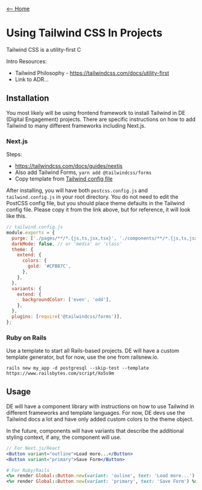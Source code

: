 [<-- Home](/readme.md)

# Using Tailwind CSS In Projects

Tailwind CSS is a utility-first C

Intro Resources:
- Tailwind Philosophy - https://tailwindcss.com/docs/utility-first
- Link to ADR...

## Installation

You most likely will be using frontend framework to install Tailwind in DE (Digital Engagement) projects.
There are specific instructions on how to add Tailwind to many different frameworks including Next.js.

### Next.js

Steps:
- https://tailwindcss.com/docs/guides/nextjs
- Also add Tailwind Forms, `yarn add @tailwindcss/forms`
- Copy template from [Tailwind config file](/templates/tailwind/tailwind.config.js)

After installing, you will have both `postcss.config.js` and `tailwind.config.js` in your root directory. You
do not need to edit the PostCSS config file, but you should place theme defaults in the Tailwind config file.
Please copy it from the link above, but for reference, it will look like this.

```js
// tailwind.config.js
module.exports = {
  purge: ['./pages/**/*.{js,ts,jsx,tsx}', './components/**/*.{js,ts,jsx,tsx}'],
  darkMode: false, // or 'media' or 'class'
  theme: {
    extend: {
      colors: {
        gold: '#CFB87C',
      },
    },
  },
  variants: {
    extend: {
      backgroundColor: ['even', 'odd'],
    },
  },
  plugins: [require('@tailwindcss/forms')],
};
```

### Ruby on Rails

Use a template to start all Rails-based projects. DE will have a custom template generator, but for
now, use the one from railsnew.io.

```
rails new my_app -d postgresql --skip-test --template https://www.railsbytes.com/script/Xo5s9m
```

## Usage

DE will have a component library with instructions on how to use Tailwind in different frameworks and
template languages. For now, DE devs use the Tailwind docs a lot and have only added custom colors to the
theme object.

In the future, components will have variants that describe the additional styling context, if any, the component
will use.

```jsx
// For Next.js/React
<Button variant="outline">Load more...</Button>
<Button variant="primary">Save Form</Button>
```

```ruby
# For Ruby/Rails
<%= render Global::Button.new(variant: 'ouline', text: 'Load more...') %>
<%= render Global::Button.new(variant: 'primary', text: 'Save Form') %>
```
